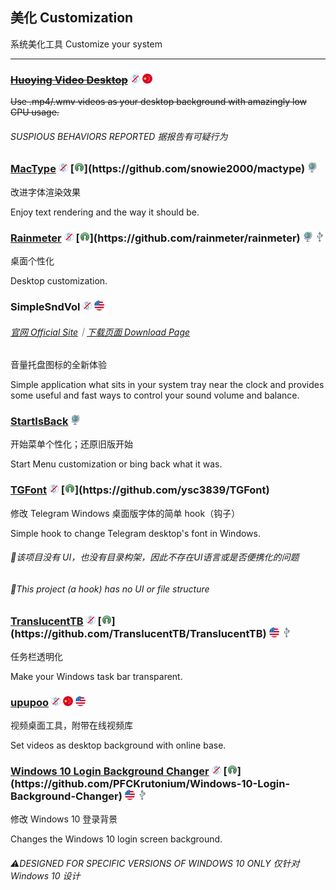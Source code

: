 ## 美化   Customization

系统美化工具   Customize your system

---

### [~~Huoying Video Desktop~~](http://huoying666.com/) ![](../assets/free.png) ![](../assets/china.png)

~~Use .mp4/.wmv videos as your desktop background with amazingly low CPU usage.~~

###### SUSPIOUS BEHAVIORS REPORTED  据报告有可疑行为

### [MacType](http://www.mactype.net/) ![](../assets/free.png) [![](../assets/open-source-icon.png "NO LICENSE@GitHub: https://github.com/snowie2000/mactype")](https://github.com/snowie2000/mactype) ![](../assets/earth-globe.png)

改进字体渲染效果

Enjoy text rendering and the way it should be.

### [Rainmeter](https://www.rainmeter.net/) ![](../assets/free.png) [![](../assets/open-source-icon.png "GPL 2.0@GitHub: https://github.com/rainmeter/rainmeter")](https://github.com/rainmeter/rainmeter) ![](../assets/earth-globe.png) ![](../assets/usb.png)

桌面个性化

Desktop customization.

### SimpleSndVol ![](../assets/free.png) ![](../assets/united-states.png)

###### [官网 Official Site](http://winaero.com/comment.php?comment.news.14)｜[下载页面 Download Page](http://winaero.com/download.php?view.12)

音量托盘图标的全新体验

Simple application what sits in your system tray near the clock and provides some useful and fast ways to control your sound volume and balance.

### [StartIsBack](http://startisback.com) ![](../assets/earth-globe.png)

开始菜单个性化；还原旧版开始

Start Menu customization or bing back what it was.

### [TGFont](https://github.com/ysc3839/TGFont) ![](../assets/free.png) [![](../assets/open-source-icon.png "MIT@GitHub: https://github.com/ysc3839/TGFont")](https://github.com/ysc3839/TGFont)

修改 Telegram Windows 桌面版字体的简单 hook（钩子）

Simple hook to change Telegram desktop's font in Windows.

###### 📌该项目没有 UI，也没有目录构架，因此不存在UI语言或是否便携化的问题

###### 📌This project \(a hook\) has no UI or file structure

### [TranslucentTB](https://github.com/TranslucentTB/TranslucentTB) ![](../assets/free.png) [![](../assets/open-source-icon.png "GPL 3.0@GitHub: https://github.com/TranslucentTB/TranslucentTB")](https://github.com/TranslucentTB/TranslucentTB) ![](../assets/united-states.png) ![](../assets/usb.png)

任务栏透明化

Make your Windows task bar transparent.

### [upupoo](http://www.upupoo.com/) ![](../assets/free.png) ![](../assets/china.png) ![](../assets/united-states.png)

视频桌面工具，附带在线视频库

Set videos as desktop background with online base.

### [**Windows 10 Login Background Changer**](https://forums.mydigitallife.net/threads/windows-10-login-screen-background-changer-uploaded-to-github.62367/) ![](../assets/free.png) [![](../assets/open-source-icon.png "GPL 3.0@GitHub: https://github.com/PFCKrutonium/Windows-10-Login-Background-Changer")](https://github.com/PFCKrutonium/Windows-10-Login-Background-Changer) ![](../assets/united-states.png) ![](../assets/usb.png)

修改 Windows 10 登录背景

Changes the Windows 10 login screen background.

###### ⚠DESIGNED FOR SPECIFIC VERSIONS OF WINDOWS 10 ONLY   仅针对 Windows 10 设计



